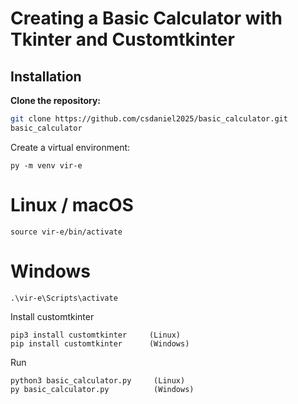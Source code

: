 # Creating a Basic Calculator with Tkinter and Customtkinter

## Installation

**Clone the repository:**

```bash
git clone https://github.com/csdaniel2025/basic_calculator.git
basic_calculator
```

Create a virtual environment:
```
py -m venv vir-e
```

# Linux / macOS
```
source vir-e/bin/activate
```
# Windows
```
.\vir-e\Scripts\activate
```

Install customtkinter
```
pip3 install customtkinter     (Linux)
pip install customtkinter      (Windows)
```

Run
```
python3 basic_calculator.py     (Linux)
py basic_calculator.py          (Windows)
```
